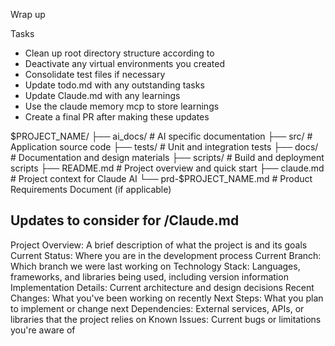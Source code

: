 Wrap up

Tasks
- Clean up root directory structure according to <dirStructure>
- Deactivate any virtual environments you created
- Consolidate test files if necessary
- Update todo.md with any outstanding tasks
- Update Claude.md with any learnings
- Use the claude memory mcp to store learnings
- Create a final PR after making these updates

 
<dirStructure>
$PROJECT_NAME/
├── ai_docs/                # AI specific documentation
├── src/                    # Application source code
├── tests/                  # Unit and integration tests
├── docs/                   # Documentation and design materials
├── scripts/                # Build and deployment scripts
├── README.md               # Project overview and quick start
├── claude.md               # Project context for Claude AI
└── prd-$PROJECT_NAME.md    # Product Requirements Document (if applicable)
</dirStructure>

 ## Updates to consider for <project>/Claude.md
Project Overview: A brief description of what the project is and its goals
Current Status: Where you are in the development process
Current Branch: Which branch we were last working on
Technology Stack: Languages, frameworks, and libraries being used, including version information
Implementation Details: Current architecture and design decisions
Recent Changes: What you've been working on recently
Next Steps: What you plan to implement or change next
Dependencies: External services, APIs, or libraries that the project relies on
Known Issues: Current bugs or limitations you're aware of